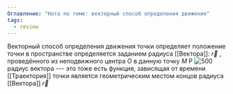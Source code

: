 ```yaml
---
Оглавление: "Нота по теме: векторный способ определения движения"
tags:
  - review
---
```

Векторный способ определения движения точки определяет положение точки в пространстве определяется заданием радиуса [[Вектора]]: $\vec{r}$ , проведённого из неподвижного центра $O$ в данную точку $M$ 
P
![500](https://studfile.net/html/2706/20/html_6m3rRHJ0lc.eAoj/img-Qki2XG.png)
радиус вектора --- это тоже есть функция, зависящая от времени
[[Траектория]] точки является геометрическим местом концов радиуса [[Вектора]] $\vec{r}$ 